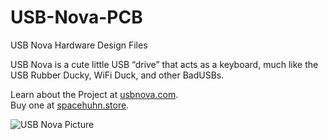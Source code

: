 # USB-Nova-PCB
USB Nova Hardware Design Files

USB Nova is a cute little USB “drive” that acts as a keyboard, much like the USB Rubber Ducky, WiFi Duck, and other BadUSBs.

Learn about the Project at [usbnova.com](https://usbnova.com).  
Buy one at [spacehuhn.store](https://spacehuhn.store/products/usb-nova).  

![USB Nova Picture](https://user-images.githubusercontent.com/3826044/226139503-a7b472df-2cee-44ab-81d6-324375ebbbad.png)
